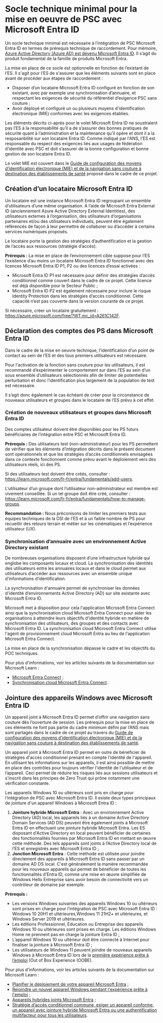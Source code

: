 # Socle technique minimal pour la mise en oeuvre de PSC avec Microsoft Entra ID

Un socle technique minimal est nécessaire à l’intégration de PSC Microsoft Entra ID en termes de prérequis technique de raccordement. Pour mémoire, [Azure Active Directory (Azure AD) est devenu Microsoft Entra ID](https://techcommunity.microsoft.com/t5/microsoft-entra-azure-ad-blog/azure-ad-is-becoming-microsoft-entra-id/ba-p/2520436). Il s’agit du produit fondamental de la famille de produits Microsoft Entra.

La mise en place de ce socle est optionnelle en fonction de l’existant de l’ES. Il s'agit pour l'ES de s'assurer que les éléments suivants sont en place avant de procéder aux étapes de raccordement :
*   Disposer d’un locataire Microsoft Entra ID configuré en fonction de son existant, avec par exemple une synchronisation d’annuaire, et respectant les exigences de sécurité du référentiel d’exigence PSC sans couture ;
*   Avoir déployé et configuré un ou plusieurs moyens d'identification électronique (MIE) conformes avec les exigences établies.

Les éléments décrits ci-après pour le volet Microsoft Entra ID ne soustraient pas l’ES à la responsabilité qu’il a de s’assurer des bonnes pratiques de sécurité quant à l’administration et la maintenance qu’il opère et dont il a la resposanbilité sur son locataire Entra ID. Comme indiqué par l'ANS, l’ES est responsable du respect des exigences liés aux usages de fédération d’identité avec PSC et doit s’assurer de la bonne configuration et bonne gestion de son locataire Entra ID.

Le volet MIE est couvert dans le [Guide de configuration des moyens d’identification électronique (MIE) et de la navigation sans couture à destination des établissements de santé](https://aka.ms/psc_mie_entraid) proposé dans le cadre de ce projet.

##	Création d’un locataire Microsoft Entra ID  

Un locataire est une instance Microsoft Entra ID regroupant un ensemble d’utilisateurs d’une même organisation. A l’aide de Microsoft Entra External ID (anciennement Azure Active Directory External Identities), des utilisateurs externes à l’organisation, des utilisateurs d’organisations partenaires et/ou des utilisateurs individuels, peuvent être également référencés de façon à leur permettre de collaborer ou d’accéder à certains services numériques proposés. 

Le locataire porte la gestion des stratégies d’authentification et la gestion de l’accès aux ressources (stratégie d’accès).

**Prérequis :** La mise en place de l’environnement cible suppose pour l’ES l’existence d’au moins un locataire Microsoft Entra ID fonctionnel avec des licences Microsoft Entra ID P1, P2 ou des licences d’essai activées :
*   Microsoft Entra ID P1 est nécessaire pour définir des stratégies d’accès conditionnel comme couvert dans le cadre de ce projet. Cette licence est déjà disponible pour le Secteur Public ;
*   Microsoft Entra ID P2 est également nécessaire pour inclure le risque Identity Protection dans les stratégies d’accès conditionnel. Cette capacité n’est pas couverte dans la version courante de ce projet.

Si nécessaire, créer un locataire gratuitement : https://azure.microsoft.com/free/?WT.mc_id=A261C142F.

## Déclaration des comptes des PS dans Microsoft Entra ID

Dans le cadre de la mise en oeuvre technique, l’identification d’un point de contact au sein de l’ES et des tous premiers utilisateurs est nécessaire.

Pour l'activation de la fonction sans couture pour les utilisateurs, il est recommandé d’expérimenter le comportement sur dans l’ES au sein d’un sous ensemble d’utilisateurs sélectionnés afin de limiter de potentielles perturbation et donc l’identification plus largement de la population de test est nécessaire. 

Il s’agit donc également le cas échéant de créer pour la circonstance de nouveaux utilisateurs et groupes dans le locataire de l’ES prévu à cet effet.

### Création de nouveaux utilisateurs et groupes dans Microsoft Entra ID

Des comptes utilisateur doivent être disponibles pour les PS futurs bénéficiaires de l’intégration entre PSC et Microsoft Entra ID.

**Prérequis :** Des utilisateurs test (non-administrateur) pour les PS permettent de vérifier que les éléments d’intégration décrits dans le présent document sont opérationnels et que les stratégies d’accès conditionnels envisagées dans ce contexte fonctionnent comme prévu avant le déploiement vers des utilisateurs réels, ici des PS. 

Si des utilisateurs test doivent être créés, consulter : https://learn.microsoft.com/fr-fr/entra/fundamentals/add-users.

L’utilisateur d’un groupe dont l’utilisateur non-administrateur est membre est vivement conseillée. Si un tel groupe doit être créé, consulter : https://learn.microsoft.com/fr-fr/entra/fundamentals/how-to-manage-groups.

**Recommandation :** Nous préconisons de limiter les premiers tests aux équipes techniques de la DSI de l’ES et à un faible nombre de PS pour recueillir des retours terrain et métier sur les cinématiques et l’expérience utilisateur (UX).

### Synchronisation d’annuaire avec un environnement Active Directory existant

De nombreuses organisations disposent d’une infrastructure hybride qui englobe les composants locaux et cloud. La synchronisation des identités des utilisateurs entre les annuaires locaux et dans le cloud permet aux utilisateurs d’accéder aux ressources avec un ensemble unique d’informations d’identification.

La synchronisation d'annuaire permet de synchroniser les données d'identité d’environnements Active Directory (AD) sur site existante avec Microsoft Entra ID.

Microsoft met à disposition pour cela l'application Microsoft Entra Connect ainsi que la synchronisation cloud Microsoft Entra Connect pour aider les organisations à atteindre leurs objectifs d'identité hybride en matière de synchronisation des utilisateurs, des groupes et des contacts avec Microsoft Entra ID. La synchronisation cloud Microsoft Entra Connect utilise l'agent de provisionnement cloud Microsoft Entra au lieu de l'application Microsoft Entra Connect.

La mise en place de la synchronisation dépasse le cadre et les objectifs du POC techniques. 

Pour plus d'informations, voir les articles suivants de la documentation sur Microsoft Learn : 
*   [Microsoft Entra Connect](https://learn.microsoft.com/fr-fr/entra/architecture/sync-directory) ;
*   [Synchronisation cloud Microsoft Entra Connect](https://learn.microsoft.com/fr-fr/entra/identity/hybrid/cloud-sync/what-is-cloud-sync).

## Jointure des appareils Windows avec Microsoft Entra ID

Un appareil joint à Microsoft Entra ID permet d’offrir une navigation sans couture dès l’ouverture de session. Les prérequis pour la mise en place de ces éléments ne font pas partie du cadre minimum défini par l’ANS mais sont partagés dans le cadre de ce projet au travers du [Guide de configuration des moyens d’identification électronique (MIE) et de la navigation sans couture à destination des établissements de santé](https://aka.ms/psc_mie_entraid). 

Un appareil joint à Microsoft Entra ID permet en outre de bénéficier de stratégies d'accès conditionnel prenant en compte l'identité de l'appareil. En utilisant les informations sur les appareils, il est ainsi possible de mettre en place des contrôles pour toujours vérifier l'identité de l'utilisateur et de l’appareil. Ceci permet de réduire les risques liés aux sessions utilisateurs et s'inscrit dans les principes de Zero Trust qui prône notamment une vérification constante. 

Les appareils Windows 10 ou ultérieurs sont pris en charge pour l’intégration de PSC avec Microsoft Entra ID. Il existe deux types principaux de jointure d'un appareil Windows à Microsoft Entra ID :  
1.	**Jointure hybride Microsoft Entra** : Avec un environnement Active Directory (AD) local, les appareils liés à un  domaine Active Directory Domain Services (AD DS) peuvent être également joints à Microsoft Entra ID en effectuant une jointure hybride Microsoft Entra.  Les ES disposant d'Active Directory en local peuvent bénéficier de certaines des fonctionnalités fournies par Microsoft Entra ID en mettant en œuvre cette méthode. Des tels appareils sont joints à l’Active Directory local de l’ES et enregistrés avec Microsoft Entra ID ;
2.	**Jonction Microsoft Entra** : Cette méthode est utilisée pour joindre directement des appareils à Microsoft Entra ID sans passer par un domaine AD DS local. C'est généralement la manière recommandée pour les nouveaux appareils qui permet de bénéficier de toutes les fonctionnalités d’Entra ID, comme une mise en œuvre simplifiée de Windows Hello Entreprise sans avoir besoin de connectivité vers un contrôleur de domaine par exemple. 

**Prérequis :** 
*   Les versions Windows suivantes des appareils Windows 10 ou ultérieurs sont prises en charge pour l’intégration de PSC avec Microsoft Entra ID : Windows 10 20H1 et ultérieures,Windows 11 21H2+ et ultérieures, et Windows Server 2019 et ultérieures.
*   Les éditions Professionnel, Education ou Entreprise des appareils Windows 10 ou ultérieures sont prises en charge. Les éditions Windows Home ne prennent pas en charge la jointure Entra ID ;
*   L’appareil Windows 10 ou ultérieur doit être connecté à Internet pour finaliser la jointure à Microsoft Entra ID ;
*   Les utilisateurs de Windows 11 peuvent joindre de nouveaux appareils Windows à Microsoft Entra ID lors de la [première expérience prête à l’emploi](https://learn.microsoft.com/fr-fr/windows-hardware/customize/desktop/customize-oobe-in-windows-11) (Out of Box Experience (OOBE). 

Pour plus d'informations, voir les articles suivants de la documentation sur Microsoft Learn : 
*   [Planifier le déploiement de votre appareil Microsoft Entra](https://learn.microsoft.com/fr-FR/entra/identity/devices/plan-device-deployment) ;
*   [Rejoindre un nouvel appareil Windows pendant l'expérience prête à l'emploi](https://learn.microsoft.com/fr-fr/entra/identity/devices/device-join-out-of-box) ;
*   [Appareils hybrides joints Microsoft Entra](https://learn.microsoft.com/fr-fr/entra/identity/devices/concept-hybrid-join) ;
*   [Stratégie d’accès conditionnel commune, exiger un appareil conforme, un appareil avec jointure hybride Microsoft Entra ou une authentification multifacteur pour tous les utilisateurs](https://learn.microsoft.com/fr-fr/entra/identity/conditional-access/howto-conditional-access-policy-compliant-device).